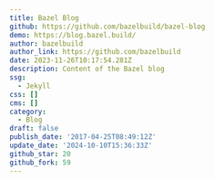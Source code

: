 ```yaml
---
title: Bazel Blog
github: https://github.com/bazelbuild/bazel-blog
demo: https://blog.bazel.build/
author: bazelbuild
author_link: https://github.com/bazelbuild
date: 2023-11-26T10:17:54.281Z
description: Content of the Bazel blog
ssg:
  - Jekyll
css: []
cms: []
category:
  - Blog
draft: false
publish_date: '2017-04-25T08:49:12Z'
update_date: '2024-10-10T15:36:33Z'
github_star: 20
github_fork: 59
---
```

